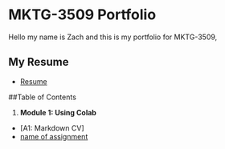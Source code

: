 # MKTG-3509 Portfolio
Hello my name is Zach and this is my portfolio for MKTG-3509, 

## My Resume
- [Resume](https://colab.research.google.com/drive/1VPiXvBqEVtmkEFrwcqHL1xxc-BwrnB0_?authuser=3)

##Table of Contents
1. **Module 1: Using Colab**
- [A1: Markdown CV]
- [name of assignment](https://github.com/zach5242/MKTG-3509/blob/main/A1%20Zach%20Roosa.ipynb)
